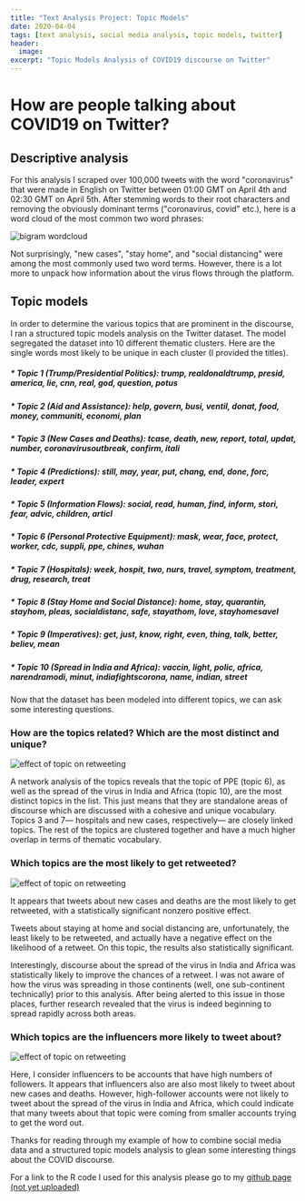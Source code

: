 ```yaml
---
title: "Text Analysis Project: Topic Models"
date: 2020-04-04
tags: [text analysis, social media analysis, topic models, twitter]
header:
  image:
excerpt: "Topic Models Analysis of COVID19 discourse on Twitter"
---
```


# How are people talking about COVID19 on Twitter?

## Descriptive analysis

For this analysis I scraped over 100,000 tweets with the word "coronavirus" that were made in English on Twitter between 01:00 GMT on April 4th and 02:30 GMT on April 5th.  After stemming words to their root characters and removing the obviously dominant terms ("coronavirus, covid" etc.), here is a word cloud of the most common two word phrases:

<img src="{{ site.url }}{{ site.baseurl }}/images/bigrams.png" alt="bigram wordcloud">

Not surprisingly, "new cases", "stay home", and "social distancing" were among the most commonly used two word terms. However, there is a lot more to unpack how information about the virus flows through the platform.

## Topic models

In order to determine the various topics that are prominent in the discourse, I ran a structured topic models analysis on the Twitter dataset. The model segregated the dataset into 10 different thematic clusters. Here are the single words most likely to be unique in each cluster (I provided the titles).

##### * Topic 1 (Trump/Presidential Politics): trump, realdonaldtrump, presid, america, lie, cnn, real, god, question, potus
##### * Topic 2 (Aid and Assistance): help, govern, busi, ventil, donat, food, money, communiti, economi, plan  
##### * Topic 3 (New Cases and Deaths): tcase, death, new, report, total, updat, number, coronavirusoutbreak, confirm, itali  
##### * Topic 4 (Predictions): still, may, year, put, chang, end, done, forc, leader, expert  
##### * Topic 5 (Information Flows): social, read, human, find, inform, stori, fear, advic, children, articl
##### * Topic 6 (Personal Protective Equipment): mask, wear, face, protect, worker, cdc, suppli, ppe, chines, wuhan
##### * Topic 7 (Hospitals): week, hospit, two, nurs, travel, symptom, treatment, drug, research, treat
##### * Topic 8 (Stay Home and Social Distance): home, stay, quarantin, stayhom, pleas, socialdistanc, safe, stayathom, love, stayhomesavel
##### * Topic 9 (Imperatives): get, just, know, right, even, thing, talk, better, believ, mean
##### * Topic 10 (Spread in India and Africa): vaccin, light, polic, africa, narendramodi, minut, indiafightscorona, name, indian, street

Now that the dataset has been modeled into different topics, we can ask some interesting questions.

### How are the topics related? Which are the most distinct and unique?

<img src="{{ site.url }}{{ site.baseurl }}/images/topicplot.png" alt="effect of topic on retweeting">

A network analysis of the topics reveals that the topic of PPE (topic 6), as well as the spread of the virus in India and Africa (topic 10), are the most distinct topics in the list. This just means that they are standalone areas of discourse which are discussed with a cohesive and unique vocabulary. Topics 3 and 7— hospitals and new cases, respectively— are closely linked topics. The rest of the topics are clustered together and have a much higher overlap in terms of thematic vocabulary.  

### Which topics are the most likely to get retweeted?

<img src="{{ site.url }}{{ site.baseurl }}/images/retweeteffect.png" alt="effect of topic on retweeting">

It appears that tweets about new cases and deaths are the most likely to get retweeted, with a statistically significant nonzero positive effect.

Tweets about staying at home and social distancing are, unfortunately, the least likely to be retweeted, and actually have a negative effect on the likelihood of a retweet. On this topic, the results also statistically significant.

Interestingly, discourse about the spread of the virus in India and Africa was statistically likely to improve the chances of a retweet. I was not aware of how the virus was spreading in those continents (well, one sub-continent technically) prior to this analysis. After being alerted to this issue in those places, further research revealed that the virus is indeed
beginning to spread rapidly across both areas.

### Which topics are the influencers more likely to tweet about?

<img src="{{ site.url }}{{ site.baseurl }}/images/influencers.png" alt="effect of topic on retweeting">

Here, I consider influencers to be accounts that have high numbers of followers. It appears that influencers also are also most likely to tweet about new cases and deaths. However, high-follower accounts were not likely to tweet about the spread of the virus in India and Africa, which could indicate that many tweets about that topic were coming from smaller accounts trying to get the word out.

Thanks for reading through my example of how to combine social media data and a structured topic models analysis to glean some interesting things about the COVID discourse.

For a link to the R code I used for this analysis please go to my [github page (not yet uploaded)](url...)
